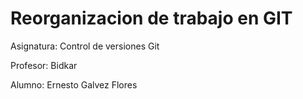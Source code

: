 # Reorganizacion de trabajo en GIT

Asignatura: Control de versiones Git

Profesor: Bidkar

Alumno: Ernesto Galvez Flores